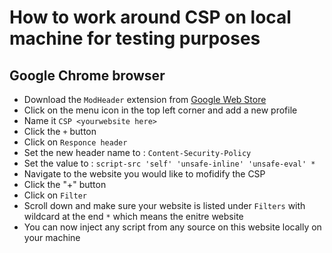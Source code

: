 # How to work around CSP on local machine for testing purposes

## Google Chrome browser

* Download the `ModHeader` extension from [Google Web Store](https://chrome.google.com/webstore/detail/modheader/idgpnmonknjnojddfkpgkljpfnnfcklj)
* Click on the menu icon in the top left corner and add a new profile
* Name it `CSP <yourwebsite here>`
* Click the `+` button
* Click on `Responce header`
* Set the new header name to : `Content-Security-Policy`
* Set the value to : `script-src 'self' 'unsafe-inline' 'unsafe-eval' *`
* Navigate to the website you would like to mofidify the CSP
* Click the "+" button
* Click on `Filter`
* Scroll down  and make sure your website is listed under `Filters` with wildcard at the end `*` which means the enitre website
* You can now inject any script from any source on this website locally on your machine